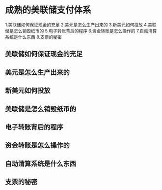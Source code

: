 # 成熟的美联储支付体系
1.美联储如何保证现金的充足 
2.美元是怎么生产出来的 
3.新美元如何投放 
4.美联储是怎么销毁纸币的 
5.电子转账背后的程序 
6.资金转账是怎么操作的 
7.自动清算系统是什么东西 
8.支票的秘密

## 美联储如何保证现金的充足 
## 美元是怎么生产出来的 
## 新美元如何投放 
## 美联储是怎么销毁纸币的 
## 电子转账背后的程序 
## 资金转账是怎么操作的 
## 自动清算系统是什么东西 
## 支票的秘密
